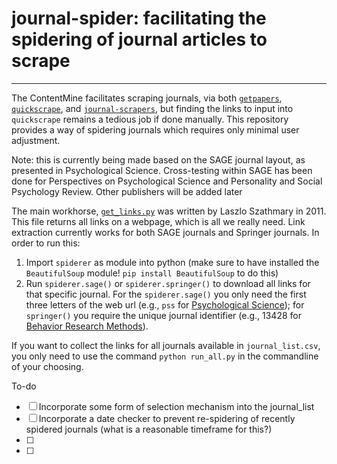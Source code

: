 # journal-spider: facilitating the spidering of journal articles to scrape
---
The ContentMine facilitates scraping journals, via both [`getpapers`](), [`quickscrape`](), and [`journal-scrapers`](), but finding the links to input into `quickscrape` remains a tedious job if done manually. This repository provides a way of spidering journals which requires only minimal user adjustment.

Note: this is currently being made based on the SAGE journal layout, as presented in Psychological Science. Cross-testing within SAGE has been done for Perspectives on Psychological Science and Personality and Social Psychology Review. Other publishers will be added later

The main workhorse, [`get_links.py`](https://github.com/jabbalaci/Bash-Utils/blob/master/get_links.py) was written by Laszlo Szathmary in 2011. This file returns all links on a webpage, which is all we really need. Link extraction currently works for both SAGE journals and Springer journals. In order to run this:

1. Import `spiderer` as module into python (make sure to have installed the `BeautifulSoup` module! `pip install BeautifulSoup` to do this)
2. Run `spiderer.sage()` or `spiderer.springer()` to download all links for that specific journal. For the `spiderer.sage()` you only need the first three letters of the web url (e.g., `pss` for [Psychological Science](pss.sagepub.com)); for `springer()` you require the unique journal identifier (e.g., 13428 for [Behavior Research Methods](http://link.springer.com/journal/volumesAndIssues/13428)).

If you want to collect the links for all journals available in `journal_list.csv`, you only need to use the command `python run_all.py` in the commandline of your choosing.

To-do

- [ ] Incorporate some form of selection mechanism into the journal_list
- [ ] Incorporate a date checker to prevent re-spidering of recently spidered journals (what is a reasonable timeframe for this?)
- [ ] 
- [ ] 
